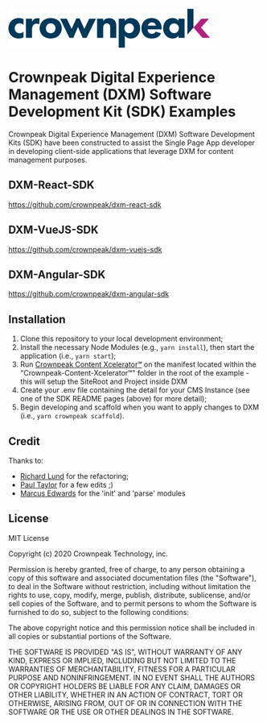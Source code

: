 <a href="https://www.crownpeak.com" target="_blank">![Crownpeak Logo](https://github.com/Crownpeak/DXM-SDK-Core/raw/master/images/crownpeak-logo.png?raw=true "Crownpeak Logo")</a>

# Crownpeak Digital Experience Management (DXM) Software Development Kit (SDK) Examples
Crownpeak Digital Experience Management (DXM) Software Development Kits (SDK) have been constructed to assist
the Single Page App developer in developing client-side applications that leverage DXM for content management purposes.

## DXM-React-SDK
<a href="https://github.com/crownpeak/dxm-react-sdk" target="_blank">https://github.com/crownpeak/dxm-react-sdk</a>

## DXM-VueJS-SDK
<a href="https://github.com/crownpeak/dxm-vuejs-sdk" target="_blank">https://github.com/crownpeak/dxm-vuejs-sdk</a>

## DXM-Angular-SDK
<a href="https://github.com/crownpeak/dxm-angular-sdk" target="_blank">https://github.com/crownpeak/dxm-angular-sdk</a>

## Installation
1) Clone this repository to your local development environment;
2) Install the necessary Node Modules (e.g., ```yarn install```), then start the application (i.e., ```yarn start```);
3) Run <a href="https://github.com/Crownpeak/Content-Xcelerator" target="_blank">Crownpeak Content Xcelerator℠</a> on
the manifest located within the "Crownpeak-Content-Xcelerator℠" folder in the root of the example - this will setup the SiteRoot and Project inside DXM
4) Create your .env file containing the detail for your CMS Instance (see one of the SDK README pages (above) for more detail);
5) Begin developing and scaffold when you want to apply changes to DXM (i.e., ```yarn crownpeak scaffold```).

## Credit
Thanks to:
* <a href="https://github.com/richard-lund" target="_blank">Richard Lund</a> for the refactoring;
* <a href="https://github.com/ptylr" target="_blank">Paul Taylor</a> for a few edits ;)
* <a href="https://github.com/marcusedwards-cp" target="_blank">Marcus Edwards</a> for the 'init' and 'parse' modules
 
## License
MIT License

Copyright (c) 2020 Crownpeak Technology, inc.

Permission is hereby granted, free of charge, to any person obtaining a copy
of this software and associated documentation files (the "Software"), to deal
in the Software without restriction, including without limitation the rights
to use, copy, modify, merge, publish, distribute, sublicense, and/or sell
copies of the Software, and to permit persons to whom the Software is
furnished to do so, subject to the following conditions:

The above copyright notice and this permission notice shall be included in all
copies or substantial portions of the Software.

THE SOFTWARE IS PROVIDED "AS IS", WITHOUT WARRANTY OF ANY KIND, EXPRESS OR
IMPLIED, INCLUDING BUT NOT LIMITED TO THE WARRANTIES OF MERCHANTABILITY,
FITNESS FOR A PARTICULAR PURPOSE AND NONINFRINGEMENT. IN NO EVENT SHALL THE
AUTHORS OR COPYRIGHT HOLDERS BE LIABLE FOR ANY CLAIM, DAMAGES OR OTHER
LIABILITY, WHETHER IN AN ACTION OF CONTRACT, TORT OR OTHERWISE, ARISING FROM,
OUT OF OR IN CONNECTION WITH THE SOFTWARE OR THE USE OR OTHER DEALINGS IN THE
SOFTWARE.

